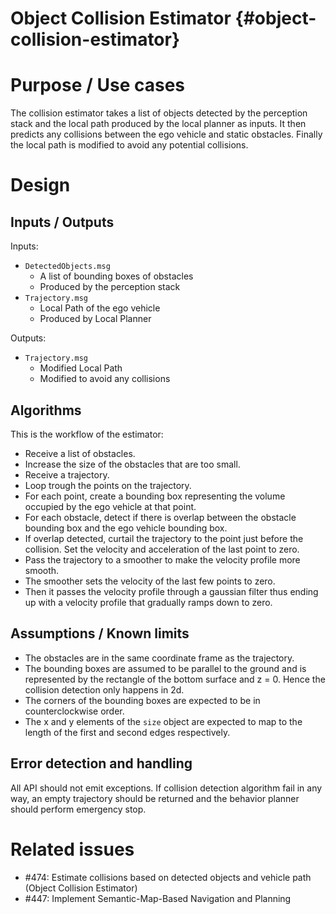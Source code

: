 Object Collision Estimator {#object-collision-estimator}
=========================

# Purpose / Use cases

The collision estimator takes a list of objects detected by the perception stack and the local path produced by the local planner as inputs.
It then predicts any collisions between the ego vehicle and static obstacles.
Finally the local path is modified to avoid any potential collisions.

# Design

## Inputs / Outputs

Inputs:

- `DetectedObjects.msg`
  - A list of bounding boxes of obstacles
  - Produced by the perception stack
- `Trajectory.msg`
  - Local Path of the ego vehicle
  - Produced by Local Planner

Outputs:

- `Trajectory.msg`
  - Modified Local Path
  - Modified to avoid any collisions

## Algorithms

This is the workflow of the estimator:

- Receive a list of obstacles.
- Increase the size of the obstacles that are too small.
- Receive a trajectory.
- Loop trough the points on the trajectory.
- For each point, create a bounding box representing the volume occupied by the ego vehicle at that point.
- For each obstacle, detect if there is overlap between the obstacle bounding box and the ego vehicle bounding box.
- If overlap detected, curtail the trajectory to the point just before the collision. Set the velocity and acceleration of the last point to zero.
- Pass the trajectory to a smoother to make the velocity profile more smooth.
- The smoother sets the velocity of the last few points to zero.
- Then it passes the velocity profile through a gaussian filter thus ending up with a velocity profile that gradually ramps down to zero.

## Assumptions / Known limits

- The obstacles are in the same coordinate frame as the trajectory.
- The bounding boxes are assumed to be parallel to the ground and is represented by the rectangle of the bottom surface and z = 0. Hence the collision detection only happens in 2d.
- The corners of the bounding boxes are expected to be in counterclockwise order.
- The x and y elements of the `size` object are expected to map to the length of the first and second edges respectively.

## Error detection and handling

All API should not emit exceptions.
If collision detection algorithm fail in any way, an empty trajectory should be returned and the behavior planner should perform emergency stop.

# Related issues

- #474: Estimate collisions based on detected objects and vehicle path (Object Collision Estimator)
- #447: Implement Semantic-Map-Based Navigation and Planning
